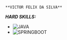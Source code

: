                                                                        **VICTOR FELIX DA SILVA**

***HARD SKILLS:***
  - ![JAVA](https://img.shields.io/badge/-java-333333?style=flat&logo=java&logoColor=007396) 
  - ![SPRINGBOOT](https://img.shields.io/badge/-springboot-333333?style=flat&logo=springboot&logoColor=007396)
